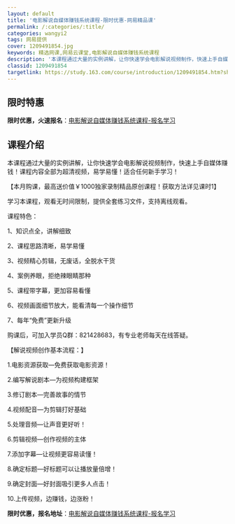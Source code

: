```yaml
---
layout: default
title: '电影解说自媒体赚钱系统课程-限时优惠-网易精品课'
permalink: /:categories/:title/
categories: wangyi2
tags: 网易提供
cover: 1209491854.jpg
keywords: 精选网课,网易云课堂,电影解说自媒体赚钱系统课程
description: '本课程通过大量的实例讲解，让你快速学会电影解说视频制作，快速上手自媒体赚钱！课程内容全部为超清视频，易学易懂！适合任何新'
classid: 1209491854
targetlink: https://study.163.com/course/introduction/1209491854.htm?share=1&shareId=1025206652&utm_campaign=share&utm_medium=iphoneShare&utm_source=&utm_u=1025206652
---
```


## 限时特惠

**限时优惠，火速报名**：[电影解说自媒体赚钱系统课程-报名学习](https://study.163.com/course/introduction/1209491854.htm?share=1&shareId=1025206652&utm_campaign=share&utm_medium=iphoneShare&utm_source=&utm_u=1025206652)

## 课程介绍

本课程通过大量的实例讲解，让你快速学会电影解说视频制作，快速上手自媒体赚钱！课程内容全部为超清视频，易学易懂！适合任何新手学习！



【本月购课，最高送价值￥1000独家录制精品原创课程！获取方法详见课时1】



学习本课程，观看无时间限制，提供全套练习文件，支持离线观看。



课程特色：

1、知识点全，讲解细致

2、课程思路清晰，易学易懂

3、视频精心剪辑，无废话，全脱水干货

4、案例养眼，拒绝辣眼睛那种

5、课程带字幕，更加容易看懂

6、视频画面细节放大，能看清每一个操作细节

7、每年“免费”更新升级



购课后，可加入学员Q群：821428683，有专业老师每天在线答疑。



【解说视频创作基本流程：】

1.电影资源获取—免费获取电影资源！



2.编写解说剧本—为视频构建框架



3.修订剧本—完善故事的情节



4.视频配音—为剪辑打好基础



5.处理音频—让声音更好听！



6.剪辑视频—创作视频的主体



7.添加字幕—让视频更容易读懂！



8.确定标题—好标题可以让播放量倍增！



9.确定封面—好封面吸引更多人点击！



10.上传视频，边赚钱，边涨粉！

**限时优惠，报名地址**：[电影解说自媒体赚钱系统课程-报名学习](https://study.163.com/course/introduction/1209491854.htm?share=1&shareId=1025206652&utm_campaign=share&utm_medium=iphoneShare&utm_source=&utm_u=1025206652)

